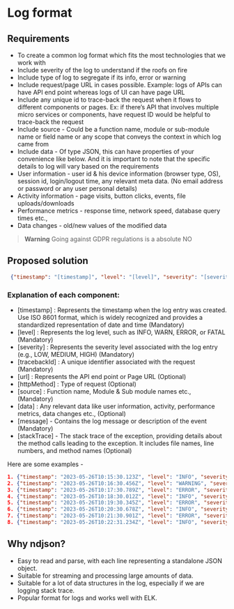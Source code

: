 # Log format

## Requirements
- To create a common log format which fits the most technologies that we work with 
- Include severity of the log to understand if the roofs on fire
- Include type of log to segregate if its info, error or warning
- Include request/page URL in cases possible. Example: logs of APIs can have API end point whereas logs of UI can have page URL
- Include any unique id to trace-back the request when it flows to different components or pages. Ex: if there’s API that involves multiple micro services or components, have request ID would be helpful to trace-back the request 
- Include source - Could be a function name, module or sub-module name or field name or any scope that conveys the context in which log came from
- Include data - Of type JSON, this can have properties of your convenience like below. And it is  important to note that the specific details to log will vary based on the requirements
- User information - user id & his device information (browser type, OS), session id, login/logout time, any relevant meta data. (No email address or password or any user personal details)
- Activity information - page visits, button clicks, events, file uploads/downloads
- Performance metrics - response time, network speed, database query times etc.,
- Data changes - old/new values of the modified data

> **Warning**
> Going against GDPR regulations is a absolute NO

## Proposed solution

``` json
 {"timestamp": "[timestamp]", "level": "[level]", "severity": "[severity]", "tracebackId": "[unique id]", "httpMethod": "[http method]", "url": "[request/page url]", "source": "[function/module name]", "data": [any relevant data of type JSON], "message": "[log message]", "stackTrace": "[stackTrace]"} 
```

### Explanation of each component: 
- [timestamp] : Represents the timestamp when the log entry was created. Use ISO 8601 format, which is widely recognized and provides a standardized representation of date and time (Mandatory)
- [level] : Represents the log level, such as INFO, WARN, ERROR, or FATAL (Mandatory)
- [severity] : Represents the severity level associated with the log entry (e.g., LOW, MEDIUM, HIGH)  (Mandatory)
- [tracebackId] : A unique identifier associated with the request  (Mandatory)
- [url] : Represents the API end point or Page URL (Optional)
- [httpMethod] : Type of request  (Optional)
- [source] : Function name, Module & Sub module names etc.,  (Mandatory)
- [data] : Any relevant data like user information, activity, performance metrics, data changes etc., (Optional)
- [message] - Contains the log message or description of the event (Mandatory)
- [stackTrace] - The stack trace of the exception, providing details about the method calls leading to the exception. It includes file names, line numbers, and method names (Optional)

Here are some examples - 
``` json
1. {"timestamp": "2023-05-26T10:15:30.123Z", "level": "INFO", "severity": "LOW", "requestId": "12345", "httpMethod": "GET", "requestUrl": "/api/example", "message": "This is an informational log."}
2. {"timestamp": "2023-05-26T10:16:30.456Z", "level": "WARNING", "severity": "MED", "requestId": "67890", "httpMethod": "POST", "requestUrl": "/api/example", "message": "This is a warning log."}
3. {"timestamp": "2023-05-26T10:17:30.789Z", "level": "ERROR", "severity": "HIGH", "requestId": "23456", "httpMethod": "GET", "requestUrl": "/api/example", "message": "This is an error log.", "stackTrace": "Exception occurred at line 42\n\tat com.example.app.MyClass.method1(MyClass.java:42)\n\tat com.example.app.MyClass.method2(MyClass.java:64)"}
4. {"timestamp": "2023-05-26T10:18:30.012Z", "level": "INFO", "severity": "LOW", "requestId": "54321", "httpMethod": "GET", "requestUrl": "/api/example", "message": "Another informational log."}
5. {"timestamp": "2023-05-26T10:19:30.345Z", "level": "ERROR", "severity": "HIGH", "requestId": "98765", "httpMethod": "POST", "requestUrl": "/api/example", "message": "This is an error log with a multiline stack trace.", "stackTrace": "Exception occurred at line 42\n\tat com.example.app.MyClass.method1(MyClass.java:42)\n\tat com.example.app.MyClass.method2(MyClass.java:64)\nCaused by: NullPointerException\n\tat com.example.app.MyClass.method3(MyClass.java:85)\n\t..."}
6. {"timestamp": "2023-05-26T10:20:30.678Z", "level": "INFO", "severity": "LOW", "requestId": "24680", "httpMethod": "GET", "requestUrl": "/api/example", "message": "Yet another informational log."}
7. {"timestamp": "2023-05-26T10:21:30.901Z", "level": "ERROR", "severity": "HIGH", "requestId": "13579", "httpMethod": "POST", "requestUrl": "/api/example", "message": "This is an error log with a multiline stack trace.", "stackTrace": "Exception occurred at line 42\n\tat com.example.app.MyClass.method1(MyClass.java:42)\n\tat com.example.app.MyClass.method2(MyClass.java:64)\nCaused by: RuntimeException\n\tat com.example.app.MyClass.method4(MyClass.java:102)\n\t..."}
8. {"timestamp": "2023-05-26T10:22:31.234Z", "level": "INFO", "severity": "LOW", "requestId": "31415", "httpMethod": "GET", "requestUrl": "/api/example", "message": "Another informational log."}
```

## Why ndjson?	
- Easy to read and parse, with each line representing a standalone JSON object.
- Suitable for streaming and processing large amounts of data.
- Suitable for a lot of data structures in the log, especially if we are logging stack trace. 
- Popular format for logs and works well with ELK. 